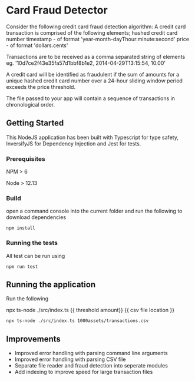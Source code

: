# Card Fraud Detector

Consider the following credit card fraud detection algorithm:
A credit card transaction is comprised of the following elements;
hashed credit card number
timestamp - of format 'year-month-dayThour:minute:second'
price - of format 'dollars.cents'

Transactions are to be received as a comma separated string of elements eg. '10d7ce2f43e35fa57d1bbf8b1e2, 2014-04-29T13:15:54, 10.00'

A credit card will be identified as fraudulent if the sum of amounts for a unique hashed credit
card number over a 24-hour sliding window period exceeds the price threshold.

The file passed to your app will contain a sequence of transactions in chronological order.

## Getting Started

This NodeJS application has been built with Typescript for type safety, InversifyJS for Dependency Injection and Jest for tests.

### Prerequisites

NPM > 6

Node > 12.13


### Build

open a command console into the current folder and run the following to download dependencies
```
npm install
```



### Running the tests

All test can be run using 
```
npm run test
```

## Running the application

Run the following

npx ts-node ./src/index.ts  {{ threshold amount}} {{ csv file location }}

```
npx ts-node ./src/index.ts 1000assets/transactions.csv
```


## Improvements

* Improved error handling with parsing command line arguments
* Improved error handling with parsing CSV file
* Separate file reader and fraud detection into seperate modules
* Add indexing to improve speed for large transaction files

